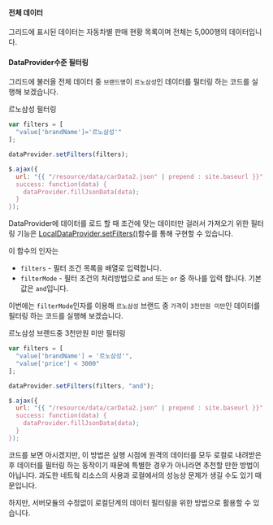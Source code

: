 
#### 전체 데이터

그리드에 표시된 데이터는 자동차별 판매 현황 목록이며 전체는 5,000행의 데이터입니다.


#### DataProvider수준 필터링

그리드에 불러올 전체 데이터 중 `브랜드명`이 `르노삼성`인 데이터를 필터링 하는 코드를 실행해 보겠습니다.

<a class="btn primary small round lowercase" id="setFilters1">르노삼성 필터링</a>

```js
var filters = [
  "value['brandName']='르노삼성'"
];

dataProvider.setFilters(filters);

$.ajax({
  url: "{{ "/resource/data/carData2.json" | prepend : site.baseurl }}",
  success: function(data) {
    dataProvider.fillJsonData(data);
  }
});
```
DataProvider에 데이터를 로드 할 때 조건에 맞는 데이터만 걸러서 가져오기 위한 필터링 기능은 [LocalDataProvider.setFilters()](http://help.realgrid.com/api/LocalDataProvider/setFilters/)함수를 통해 구현할 수 있습니다.

이 함수의 인자는

- `filters` - 필터 조건 목록을 배열로 입력합니다.
- `filterMode` - 필터 조건의 처리방법으로 `and` 또는 `or` 중 하나를 입력 합니다. 기본값은 `and`입니다.

이번에는 `filterMode`인자를 이용해 `르노삼성` 브랜드 중 `가격`이 `3천만원 미만`인 데이터를 필터링 하는 코드를 실행해 보겠습니다.

<a class="btn primary small round lowercase" id="setFilters2">르노삼성 브랜드중 3천만원 미만 필터링</a>

```js
var filters = [
  "value['brandName'] = '르노삼성'",
  "value['price'] < 3000"
];

dataProvider.setFilters(filters, "and");

$.ajax({
  url: "{{ "/resource/data/carData2.json" | prepend : site.baseurl }}",
  success: function(data) {
    dataProvider.fillJsonData(data);
  }
});
```

코드를 보면 아시겠지만, 이 방법은 실행 시점에 원격의 데이터를 모두 로컬로 내려받은 후 데이터를 필터링 하는 동작이기 때문에 특별한 경우가 아니라면 추천할 만한 방법이 아닙니다. 과도한 네트웍 리소스의 사용과 로컬에서의 성능상 문제가 생길 수도 있기 때문입니다.

하지만, 서버모듈의 수정없이 로컬단계의 데이터 필터링을 위한 방법으로 활용할 수 있습니다.

<script>
$('#setFilters1').click(function() {
  var filters = [
    "value['brandName']='르노삼성'"
  ];

  dataProvider.setFilters(filters);

  $.ajax({
    url: "{{ "/resource/data/carData2.json" | prepend : site.baseurl }}",
    success: function(data) {
      dataProvider.fillJsonData(data);
    }
  });
});

$('#setFilters2').click(function() {
  var filters = [
    "value['brandName'] = '르노삼성'",
    "value['price'] < 3000"
  ];

  dataProvider.setFilters(filters, "and");

  $.ajax({
    url: "{{ "/resource/data/carData2.json" | prepend : site.baseurl }}",
    success: function(data) {
      dataProvider.fillJsonData(data);
    }
  });
});
</script>
